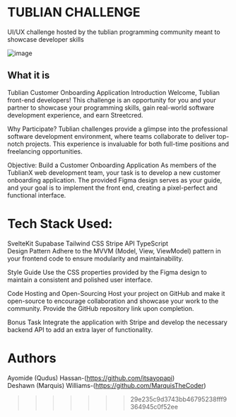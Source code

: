# TUBLIAN CHALLENGE

UI/UX challenge hosted by the tublian programming community meant to showcase developer skills


![image](https://github.com/tublianchallenge/tublianchallenge/assets/104405433/2501b491-c607-4983-a5de-811b9984045b)


## What it is

Tublian Customer Onboarding Application
Introduction
Welcome, Tublian front-end developers! This challenge is an opportunity for you and your partner to showcase your programming skills, gain real-world software development experience, and earn Streetcred.

Why Participate?
Tublian challenges provide a glimpse into the professional software development environment, where teams collaborate to deliver top-notch projects. This experience is invaluable for both full-time positions and freelancing opportunities.

Objective: Build a Customer Onboarding Application
As members of the TublianX web development team, your task is to develop a new customer onboarding application. The provided Figma design serves as your guide, and your goal is to implement the front end, creating a pixel-perfect and functional interface.

# Tech Stack Used:

SvelteKit
Supabase
Tailwind CSS
Stripe API
TypeScript
<br>
Design Pattern
Adhere to the MVVM (Model, View, ViewModel) pattern in your frontend code to ensure modularity and maintainability.

Style Guide
Use the CSS properties provided by the Figma design to maintain a consistent and polished user interface.

Code Hosting and Open-Sourcing
Host your project on GitHub and make it open-source to encourage collaboration and showcase your work to the community. Provide the GitHub repository link upon completion.

Bonus Task
Integrate the application with Stripe and develop the necessary backend API to add an extra layer of functionality.

# Authors

Ayomide (Qudus) Hassan-(https://github.com/itsayopapi)
<br>
Deshawn (Marquis) Williams-(https://github.com/MarquisTheCoder)

>>>>>>> 29e235c9d3743bb46795238fff9364945c0f52ee
>>>>>>>
>>>>>>
>>>>>
>>>>
>>>
>>
